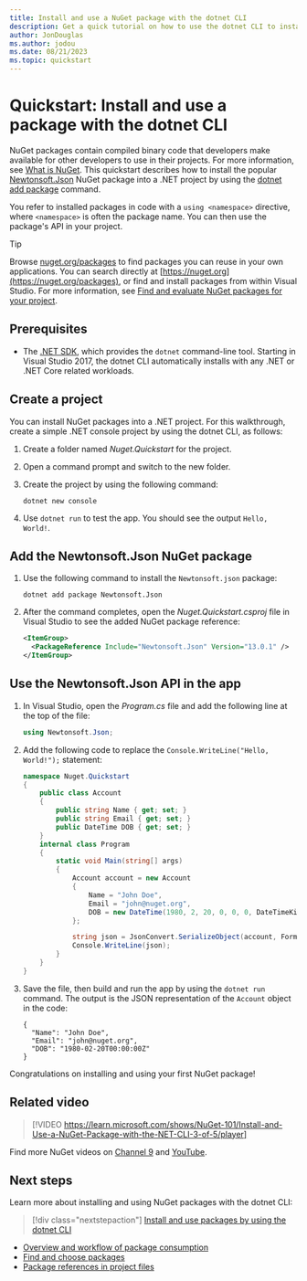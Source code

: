 ```yaml
---
title: Install and use a NuGet package with the dotnet CLI
description: Get a quick tutorial on how to use the dotnet CLI to install and use a NuGet package in a .NET project.
author: JonDouglas
ms.author: jodou
ms.date: 08/21/2023
ms.topic: quickstart
---
```


# Quickstart: Install and use a package with the dotnet CLI

NuGet packages contain compiled binary code that developers make available for other developers to use in their projects. For more information, see [What is NuGet](../What-is-NuGet.md). This quickstart describes how to install the popular [Newtonsoft.Json](https://www.nuget.org/packages/Newtonsoft.Json) NuGet package into a .NET project by using the [dotnet add package](/dotnet/core/tools/dotnet-add-package) command.

You refer to installed packages in code with a `using <namespace>` directive, where `<namespace>` is often the package name. You can then use the package's API in your project.

> [!Tip]
> Browse [nuget.org/packages](https://nuget.org/packages) to find packages you can reuse in your own applications. You can search directly at [https://nuget.org](https://nuget.org/packages), or find and install packages from within Visual Studio. For more information, see [Find and evaluate NuGet packages for your project](../consume-packages/finding-and-choosing-packages.md).

## Prerequisites

- The [.NET SDK](https://www.microsoft.com/net/download), which provides the `dotnet` command-line tool. Starting in Visual Studio 2017, the dotnet CLI automatically installs with any .NET or .NET Core related workloads.

## Create a project

You can install NuGet packages into a .NET project. For this walkthrough, create a simple .NET console project by using the dotnet CLI, as follows:

1. Create a folder named *Nuget.Quickstart* for the project.

1. Open a command prompt and switch to the new folder.

1. Create the project by using the following command:

    ```dotnetcli
    dotnet new console
    ```

1. Use `dotnet run` to test the app. You should see the output `Hello, World!`.

## Add the Newtonsoft.Json NuGet package

1. Use the following command to install the `Newtonsoft.json` package:

    ```dotnetcli
    dotnet add package Newtonsoft.Json
    ```

2. After the command completes, open the *Nuget.Quickstart.csproj* file in Visual Studio to see the added NuGet package reference:

    ```xml
    <ItemGroup>
      <PackageReference Include="Newtonsoft.Json" Version="13.0.1" />
    </ItemGroup>
    ```

## Use the Newtonsoft.Json API in the app

1. In Visual Studio, open the *Program.cs* file and add the following line at the top of the file:

    ```cs
    using Newtonsoft.Json;
    ```

1. Add the following code to replace the `Console.WriteLine("Hello, World!");` statement:

    ```cs
    namespace Nuget.Quickstart
    {
        public class Account
        {
            public string Name { get; set; }
            public string Email { get; set; }
            public DateTime DOB { get; set; }
        }
        internal class Program
        {
            static void Main(string[] args)
            {
                Account account = new Account
                {
                    Name = "John Doe",
                    Email = "john@nuget.org",
                    DOB = new DateTime(1980, 2, 20, 0, 0, 0, DateTimeKind.Utc),
                };
    
                string json = JsonConvert.SerializeObject(account, Formatting.Indented);
                Console.WriteLine(json);
            }
        }
    }
    ```

1. Save the file, then build and run the app by using the `dotnet run` command. The output is the JSON representation of the `Account` object in the code:

    ```output
    {
      "Name": "John Doe",
      "Email": "john@nuget.org",
      "DOB": "1980-02-20T00:00:00Z"
    }
    ```

Congratulations on installing and using your first NuGet package!

## Related video

> [!VIDEO https://learn.microsoft.com/shows/NuGet-101/Install-and-Use-a-NuGet-Package-with-the-NET-CLI-3-of-5/player]

Find more NuGet videos on [Channel 9](/shows/NuGet-101/) and [YouTube](https://www.youtube.com/playlist?list=PLdo4fOcmZ0oVLvfkFk8O9h6v2Dcdh2bh_).

## Next steps

Learn more about installing and using NuGet packages with the dotnet CLI:

> [!div class="nextstepaction"]
> [Install and use packages by using the dotnet CLI](../consume-packages/install-use-packages-dotnet-cli.md)

- [Overview and workflow of package consumption](../consume-packages/overview-and-workflow.md)
- [Find and choose packages](../consume-packages/finding-and-choosing-packages.md)
- [Package references in project files](../consume-packages/package-references-in-project-files.md)
